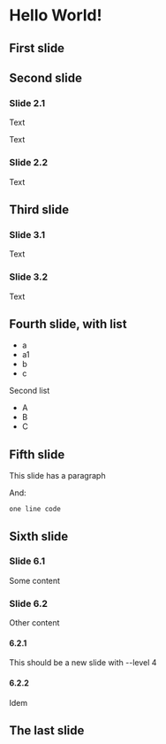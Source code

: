# Hello World!

## First slide

## Second slide

### Slide 2.1
Text

Text


### Slide 2.2
Text

## Third slide


### Slide 3.1
Text

### Slide 3.2
Text

## Fourth slide, with list

- a
 - a1
- b
- c

Second list

- A
- B
- C

## Fifth slide

This slide has a paragraph

And:

    one line code

## Sixth slide

### Slide 6.1

Some content

### Slide 6.2

Other content

#### 6.2.1

This should be a new slide with --level 4

#### 6.2.2

Idem

## The last slide